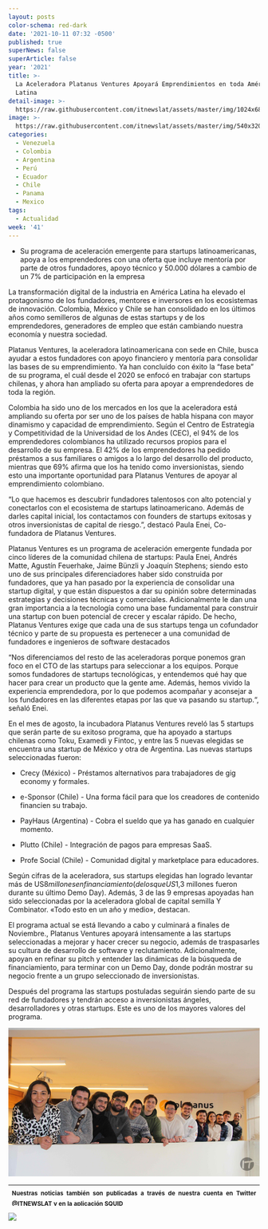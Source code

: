 ```yaml
---
layout: posts
color-schema: red-dark
date: '2021-10-11 07:32 -0500'
published: true
superNews: false
superArticle: false
year: '2021'
title: >-
  La Aceleradora Platanus Ventures Apoyará Emprendimientos en toda América
  Latina
detail-image: >-
  https://raw.githubusercontent.com/itnewslat/assets/master/img/1024x680/Platanus-Ventures-g.jpg
image: >-
  https://raw.githubusercontent.com/itnewslat/assets/master/img/540x320/Platanus-Ventures-p.jpg
categories:
  - Venezuela
  - Colombia
  - Argentina
  - Perú
  - Ecuador
  - Chile
  - Panama
  - Mexico
tags:
  - Actualidad
week: '41'
---
```

- Su programa de aceleración emergente para startups latinoamericanas, apoya a los emprendedores con una oferta que incluye mentoría por parte de otros fundadores, apoyo técnico y 50.000 dólares a cambio de un 7% de participación en la empresa

La transformación digital de la industria en América Latina ha elevado el protagonismo de los fundadores, mentores e inversores en los ecosistemas de innovación. Colombia, México y Chile se han consolidado en los últimos años como semilleros de algunas de estas startups y de los emprendedores, generadores de empleo que están cambiando nuestra economía y nuestra sociedad.

Platanus Ventures, la aceleradora latinoamericana con sede en Chile, busca ayudar a estos fundadores con apoyo financiero y mentoría para consolidar las bases de su emprendimiento. Ya han concluído con éxito la “fase beta” de su programa, el cuál desde el 2020 se enfocó en trabajar con startups chilenas, y ahora han ampliado su oferta para apoyar a emprendedores de toda la región. 
 
Colombia ha sido uno de los mercados en los que la aceleradora está ampliando su oferta por ser uno de los países de habla hispana con mayor dinamismo y capacidad de emprendimiento. Según el Centro de Estrategia y Competitividad de la Universidad de los Andes (CEC), el 94% de los emprendedores colombianos ha utilizado recursos propios para el desarrollo de su empresa. El 42% de los emprendedores ha pedido préstamos a sus familiares o amigos a lo largo del desarrollo del producto, mientras que 69% afirma que los ha tenido como inversionistas, siendo esto una importante oportunidad para Platanus Ventures de apoyar al emprendimiento colombiano.
 
 “Lo que hacemos es descubrir fundadores talentosos con alto potencial y conectarlos con el ecosistema de startups latinoamericano. Además de darles capital inicial, los contactamos con founders de startups exitosas y otros inversionistas de capital de riesgo.”, destacó Paula Enei, Co-fundadora de Platanus Ventures.

Platanus Ventures es un programa de aceleración emergente fundada por cinco líderes de la comunidad chilena de startups: Paula Enei, Andrés Matte, Agustín Feuerhake, Jaime Bünzli y Joaquín Stephens; siendo esto uno de sus principales diferenciadores haber sido construida por fundadores, que ya han pasado por la experiencia de consolidar una startup digital, y que están dispuestos a dar su opinión sobre determinadas estrategias y decisiones técnicas y comerciales. Adicionalmente le dan una gran importancia a la tecnología como una base fundamental para construir una startup con buen potencial de crecer y escalar rápido. De hecho, Platanus Ventures exige que cada una de sus startups tenga un cofundador técnico y parte de su propuesta es pertenecer a una comunidad de fundadores e ingenieros de software destacados

“Nos diferenciamos del resto de las aceleradoras porque ponemos gran foco en el CTO de las startups para seleccionar a los equipos. Porque somos fundadores de startups tecnológicas, y entendemos qué hay que hacer para crear un producto que la gente ame. Además, hemos vivido la experiencia emprendedora, por lo que podemos acompañar y aconsejar a los fundadores en las diferentes etapas por las que va pasando su startup.“, señaló Enei.

En el mes de agosto, la incubadora Platanus Ventures reveló las 5 startups que serán parte de su exitoso programa, que ha apoyado a startups chilenas como Toku, Examedi y Fintoc, y entre las 5 nuevas elegidas se encuentra una startup de México y otra de Argentina. Las nuevas startups seleccionadas fueron:

- Crecy (México) - Préstamos alternativos para trabajadores de gig economy y formales.

- e-Sponsor (Chile) - Una forma fácil para que los creadores de contenido financien su trabajo.
 
- PayHaus (Argentina) - Cobra el sueldo que ya has ganado en cualquier momento.

- Plutto (Chile) - Integración de pagos para empresas SaaS.

- Profe Social (Chile) - Comunidad digital y marketplace para educadores.


Según cifras de la aceleradora, sus startups elegidas han logrado levantar más de US$8 millones en financiamiento (de los que US$1,3 millones fueron durante su último Demo Day). Además, 3 de las 9 empresas apoyadas han sido seleccionadas por la aceleradora global de capital semilla Y Combinator. «Todo esto en un año y medio», destacan.

El programa actual se está llevando a cabo y culminará a finales de Noviembre., Platanus Ventures apoyará intensamente a las startups seleccionadas a mejorar y hacer crecer su negocio, además de traspasarles su cultura de desarrollo de software y reclutamiento. Adicionalmente, apoyan en refinar su pitch y entender las dinámicas de la búsqueda de financiamiento, para terminar con un Demo Day, donde podrán mostrar su negocio frente a un grupo seleccionado de inversionistas.

Después del programa las startups postuladas seguirán siendo parte de su red de fundadores y tendrán acceso a inversionistas ángeles, desarrolladores y otras startups. Este es uno de los mayores valores del programa.

![](https://raw.githubusercontent.com/itnewslat/assets/master/img/540x320/Platanus-Ventures-p.jpg)

<table style="height: 42px;" width="569">
<tbody>
<tr>
<td style="text-align: justify;"><sub><strong>Nuestras noticias también son publicadas a través de nuestra cuenta en Twitter <a href="https://twitter.com/itnewslat?lang=es">@ITNEWSLAT</a> y en la aplicación <a href="https://squidapp.co/en/">SQUID</a></strong></sub></td>
</tr>
</tbody>
</table>

<img src="https://tracker.metricool.com/c3po.jpg?hash=56f88a41e39ab42c063cc51676587a04"/>